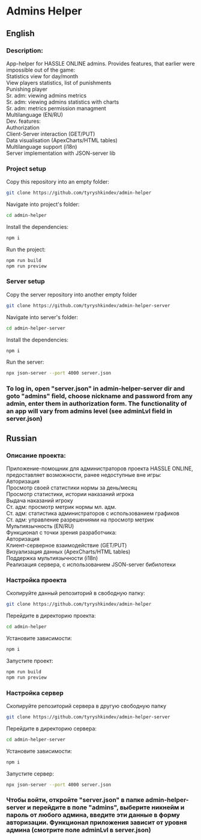 # Admins Helper
## English
### Description:
App-helper for HASSLE ONLINE admins. Provides features, that earlier were impossible out of the game:  
Statistics view for day/month  
View players statistics, list of punishments  
Punishing player  
Sr. adm: viewing admins metrics  
Sr. adm: viewing admins statistics with charts  
Sr. adm: metrics permission managment  
Multilanguage (EN/RU)  
Dev. features:  
Authorization  
Client-Server interaction (GET/PUT)  
Data visualisation (ApexCharts/HTML tables)  
Multilanguage support (i18n)  
Server implementation with JSON-server lib  
### Project setup
Copy this repository into an empty folder:
```bash
git clone https://github.com/tyryshkindev/admin-helper
```
Navigate into project's folder:
```bash
cd admin-helper
```
Install the dependencies:
```bash
npm i
```
Run the project:
```bash
npm run build
npm run preview
```
### Server setup
Copy the server repository into another empty folder
```bash
git clone https://github.com/tyryshkindev/admin-helper-server
```
Navigate into server's folder:
```bash
cd admin-helper-server
```
Install the dependencies:
```bash
npm i
```
Run the server:
```bash
npx json-server --port 4000 server.json
```
### To log in, open "server.json" in admin-helper-server dir and goto "admins" field, choose nickname and password from any admin, enter them in authorization form. The functionality of an app will vary from admins level (see adminLvl field in server.json) 

## Russian
### Описание проекта:
Приложение-помощник для администраторов проекта HASSLE ONLINE, предоставляет возможности, ранее недоступные вне игры:  
Авторизация  
Просмотр своей статистики нормы за день/месяц  
Просмотр статистики, истории наказаний игрока  
Выдача наказаний игроку  
Ст. адм: просмотр метрик нормы мл. адм.  
Ст. адм: статистика администраторов с использованием графиков  
Ст. адм: управление разрешениями на просмотр метрик  
Мультиязычность (EN/RU)  
Функционал с точки зрения разработчика:  
Авторизация  
Клиент-серверное взаимодействие (GET/PUT)  
Визуализация данных (ApexCharts/HTML tables)  
Поддержка мультиязычности (i18n)  
Реализация сервера, с использованием JSON-server бибилотеки  
### Настройка проекта
Скопируйте данный репозиторий в свободную папку:
```bash
git clone https://github.com/tyryshkindev/admin-helper
```
Перейдите в директорию проекта:
```bash
cd admin-helper
```
Установите зависимости:
```bash
npm i
```
Запустите проект:
```bash
npm run build
npm run preview
```
### Настройка сервер
Скопируйте репозиторий сервера в другую свободную папку
```bash
git clone https://github.com/tyryshkindev/admin-helper-server
```
Перейдите в директорию сервера:
```bash
cd admin-helper-server
```
Установите зависимости:
```bash
npm i
```
Запустите сервер:
```bash
npx json-server --port 4000 server.json
```
### Чтобы войти, откройте "server.json" в папке admin-helper-server и перейдите в поле "admins", выберите никнейм и пароль от любого админа, введите эти данные в форму авторизации. Функционал приложения зависит от уровня админа (смотрите поле adminLvl в server.json) 
